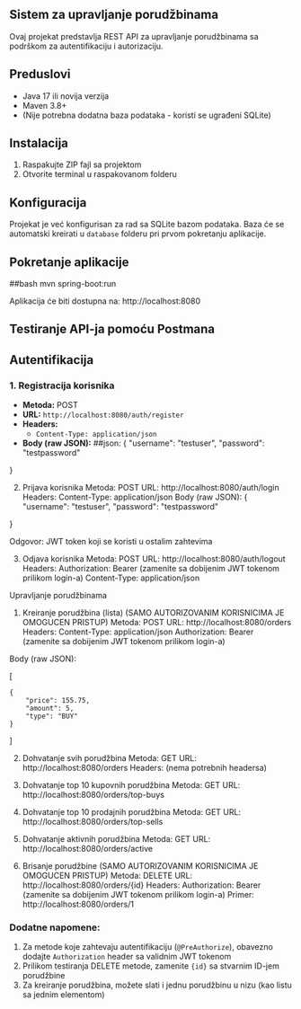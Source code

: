 ## Sistem za upravljanje porudžbinama

Ovaj projekat predstavlja REST API za upravljanje porudžbinama sa podrškom za autentifikaciju i autorizaciju.

## Preduslovi

- Java 17 ili novija verzija
- Maven 3.8+
- (Nije potrebna dodatna baza podataka - koristi se ugrađeni SQLite)

## Instalacija

1. Raspakujte ZIP fajl sa projektom
2. Otvorite terminal u raspakovanom folderu

## Konfiguracija

Projekat je već konfigurisan za rad sa SQLite bazom podataka. Baza će se automatski kreirati u `database` folderu pri prvom pokretanju aplikacije.

## Pokretanje aplikacije

##bash
mvn spring-boot:run

Aplikacija će biti dostupna na: http://localhost:8080


## Testiranje API-ja pomoću Postmana

## Autentifikacija

### 1. Registracija korisnika
- **Metoda:** POST
- **URL:** `http://localhost:8080/auth/register`
- **Headers:**
  - `Content-Type: application/json`
- **Body (raw JSON):**
##json:
{
    "username": "testuser",
    "password": "testpassword"

}

2. Prijava korisnika
Metoda: POST
URL: http://localhost:8080/auth/login
Headers:
Content-Type: application/json
Body (raw JSON):
{
    "username": "testuser",
    "password": "testpassword"

}

Odgovor: JWT token koji se koristi u ostalim zahtevima

3. Odjava korisnika
Metoda: POST
URL: http://localhost:8080/auth/logout
Headers:
Authorization: Bearer <token> (zamenite <token> sa dobijenim JWT tokenom prilikom login-a)
Content-Type: application/json

Upravljanje porudžbinama
1. Kreiranje porudžbina (lista) (SAMO AUTORIZOVANIM KORISNICIMA JE OMOGUCEN PRISTUP)
Metoda: POST
URL: http://localhost:8080/orders
Headers:
Content-Type: application/json
Authorization: Bearer <token> (zamenite <token> sa dobijenim JWT tokenom prilikom login-a)

Body (raw JSON):

[

    {
        "price": 155.75,
        "amount": 5,
        "type": "BUY"
    }
    
]

2. Dohvatanje svih porudžbina
Metoda: GET
URL: http://localhost:8080/orders
Headers: (nema potrebnih headersa)

3. Dohvatanje top 10 kupovnih porudžbina
Metoda: GET
URL: http://localhost:8080/orders/top-buys

4. Dohvatanje top 10 prodajnih porudžbina
Metoda: GET
URL: http://localhost:8080/orders/top-sells

5. Dohvatanje aktivnih porudžbina
Metoda: GET
URL: http://localhost:8080/orders/active

6. Brisanje porudžbine  (SAMO AUTORIZOVANIM KORISNICIMA JE OMOGUCEN PRISTUP)
Metoda: DELETE
URL: http://localhost:8080/orders/{id}
Headers:
Authorization: Bearer <token> (zamenite <token> sa dobijenim JWT tokenom prilikom login-a)
Primer: http://localhost:8080/orders/1

### Dodatne napomene:

1. Za metode koje zahtevaju autentifikaciju (`@PreAuthorize`), obavezno dodajte `Authorization` header sa validnim JWT tokenom
2. Prilikom testiranja DELETE metode, zamenite `{id}` sa stvarnim ID-jem porudžbine
3. Za kreiranje porudžbina, možete slati i jednu porudžbinu u nizu (kao listu sa jednim elementom)

